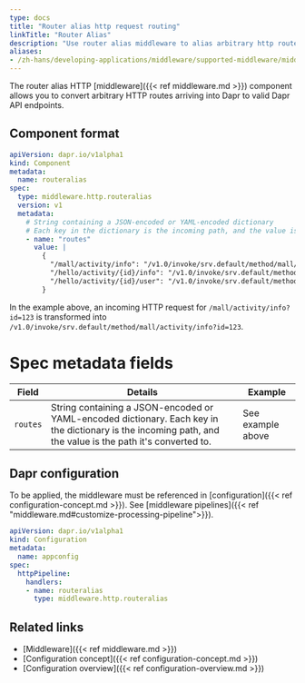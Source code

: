 ```yaml
---
type: docs
title: "Router alias http request routing"
linkTitle: "Router Alias"
description: "Use router alias middleware to alias arbitrary http routes to Dapr endpoints"
aliases:
- /zh-hans/developing-applications/middleware/supported-middleware/middleware-routeralias/
---
```


The router alias HTTP [middleware]({{< ref middleware.md >}}) component allows you to convert arbitrary HTTP routes arriving into Dapr to valid Dapr API endpoints.

## Component format

```yaml
apiVersion: dapr.io/v1alpha1
kind: Component
metadata:
  name: routeralias 
spec:
  type: middleware.http.routeralias
  version: v1
  metadata:
    # String containing a JSON-encoded or YAML-encoded dictionary
    # Each key in the dictionary is the incoming path, and the value is the path it's converted to
    - name: "routes"
      value: |
        {
          "/mall/activity/info": "/v1.0/invoke/srv.default/method/mall/activity/info",
          "/hello/activity/{id}/info": "/v1.0/invoke/srv.default/method/hello/activity/info",
          "/hello/activity/{id}/user": "/v1.0/invoke/srv.default/method/hello/activity/user"
        }
```

In the example above, an incoming HTTP request for `/mall/activity/info?id=123` is transformed into `/v1.0/invoke/srv.default/method/mall/activity/info?id=123`.

# Spec metadata fields

| Field | Details | Example |
|-------|---------|---------|
| `routes` | String containing a JSON-encoded or YAML-encoded dictionary. Each key in the dictionary is the incoming path, and the value is the path it's converted to. | See example above |

## Dapr configuration

To be applied, the middleware must be referenced in [configuration]({{< ref configuration-concept.md >}}). See [middleware pipelines]({{< ref "middleware.md#customize-processing-pipeline">}}).

```yaml
apiVersion: dapr.io/v1alpha1
kind: Configuration
metadata:
  name: appconfig
spec:
  httpPipeline:
    handlers:
    - name: routeralias 
      type: middleware.http.routeralias
```

## Related links

- [Middleware]({{< ref middleware.md >}})
- [Configuration concept]({{< ref configuration-concept.md >}})
- [Configuration overview]({{< ref configuration-overview.md >}})
